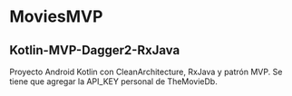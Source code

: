 # MoviesMVP

## Kotlin-MVP-Dagger2-RxJava

Proyecto Android Kotlin con CleanArchitecture, RxJava y patrón MVP.
Se tiene que agregar la API_KEY personal de TheMovieDb.
